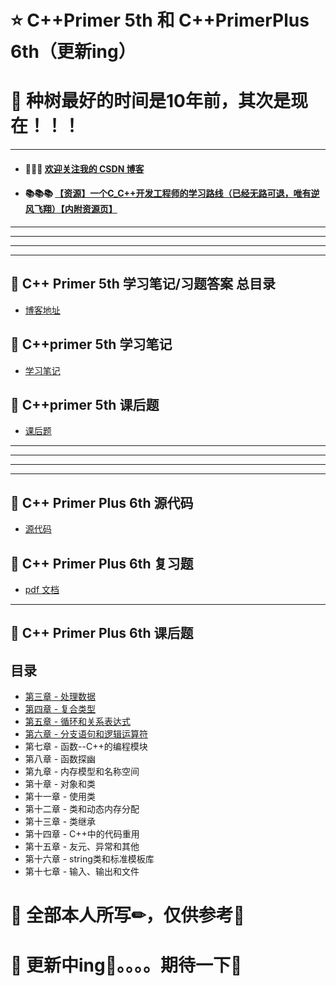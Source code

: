 # ⭐ C++Primer 5th 和 C++PrimerPlus 6th（更新ing）

# 🎄 种树最好的时间是10年前，其次是现在！！！

---

- #### 📝📝📝 [欢迎关注我的 CSDN 博客](https://blog.csdn.net/tefuirnever)

- #### 📚📚📚 [【资源】一个C_C++开发工程师的学习路线（已经无路可退，唯有逆风飞翔）【内附资源页】](https://github.com/TeFuirnever/Cpp-Primer-Plus-Plus-Plus/blob/master/%E3%80%90%E8%B5%84%E6%BA%90%E3%80%91%E4%B8%80%E4%B8%AAC_C%2B%2B%E5%BC%80%E5%8F%91%E5%B7%A5%E7%A8%8B%E5%B8%88%E7%9A%84%E5%AD%A6%E4%B9%A0%E8%B7%AF%E7%BA%BF%EF%BC%88%E5%B7%B2%E7%BB%8F%E6%97%A0%E8%B7%AF%E5%8F%AF%E9%80%80%EF%BC%8C%E5%94%AF%E6%9C%89%E9%80%86%E9%A3%8E%E9%A3%9E%E7%BF%94%EF%BC%89%E3%80%90%E5%86%85%E9%99%84%E8%B5%84%E6%BA%90%E9%A1%B5%E3%80%91.html)

---
---
---
---

## 📒 C++ Primer 5th 学习笔记/习题答案 总目录

- [博客地址](https://blog.csdn.net/TeFuirnever/article/details/100700212)

## 📓 C++primer 5th 学习笔记

- [学习笔记](https://github.com/TeFuirnever/Cpp-Primer-Plus-Plus-Plus/tree/master/C%2B%2Bprimer5%E5%AD%A6%E4%B9%A0%E7%AC%94%E8%AE%B0)

## 📔 C++primer 5th 课后题

- [课后题](https://github.com/TeFuirnever/Cpp-Primer-Plus-Plus-Plus/tree/master/C%2B%2Bprimer5%E8%AF%BE%E5%90%8E%E9%A2%98)

---
---
---
---

## 📕 C++ Primer Plus 6th 源代码

- [源代码](https://github.com/TeFuirnever/Cpp-Primer-Plus/tree/master/C%2B%2Bprimer-plus%E6%BA%90%E4%BB%A3%E7%A0%81)

## 📗 C++ Primer Plus 6th 复习题

- [pdf 文档](https://github.com/TeFuirnever/Cpp-Primer-Plus/blob/master/C%2B%2BPrimerPlus%E7%AC%AC%E5%85%AD%E7%89%88%E5%A4%8D%E4%B9%A0%E9%A2%98.pdf)

---

## 📘 C++ Primer Plus 6th 课后题

## 目录

- [第三章 - 处理数据](https://github.com/TeFuirnever/Cpp-Primer-Plus/tree/master/C%2B%2Bprimer-plus%E8%AF%BE%E5%90%8E%E9%A2%98/Ch03-%E5%A4%84%E7%90%86%E6%95%B0%E6%8D%AE)
- [第四章 - 复合类型](https://github.com/TeFuirnever/Cpp-Primer-Plus/tree/master/C%2B%2Bprimer-plus%E8%AF%BE%E5%90%8E%E9%A2%98/Chapter%204)
- [第五章 - 循环和关系表达式](https://github.com/TeFuirnever/Cpp-Primer-Plus/tree/master/C%2B%2Bprimer-plus%E8%AF%BE%E5%90%8E%E9%A2%98/Chapter%205)
- [第六章 - 分支语句和逻辑运算符](https://github.com/TeFuirnever/Cpp-Primer-Plus/tree/master/C++primer-plus%E8%AF%BE%E5%90%8E%E9%A2%98/Chapter%206)
- 第七章 - 函数--C++的编程模块
- 第八章 - 函数探幽
- 第九章 - 内存模型和名称空间
- 第十章 - 对象和类
- 第十一章 - 使用类
- 第十二章 - 类和动态内存分配
- 第十三章 - 类继承
- 第十四章 - C++中的代码重用
- 第十五章 - 友元、异常和其他
- 第十六章 - string类和标准模板库
- 第十七章 - 输入、输出和文件

# 📢 全部本人所写✏，仅供参考📜

# 📢 更新中ing📆。。。。期待一下🌈
